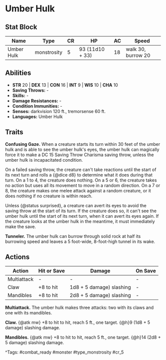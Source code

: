 # Umber Hulk

## Stat Block

| Name | Type | CR | HP | AC | Speed |
|------|------|----|----|----|-------|
| Umber Hulk | monstrosity | 5 | 93 (11d10 + 33) | 18 | walk 30, burrow 20 |

## Abilities

- **STR** 20 | **DEX** 13 | **CON** 16 | **INT** 9 | **WIS** 10 | **CHA** 10
- **Saving Throws:** -  
- **Skills:** -  
- **Damage Resistances:** -  
- **Condition Immunities:** -  
- **Senses:** darkvision 120 ft., tremorsense 60 ft.  
- **Languages:** Umber Hulk

## Traits

**Confusing Gaze.** When a creature starts its turn within 30 feet of the umber hulk and is able to see the umber hulk's eyes, the umber hulk can magically force it to make a DC 15 Saving Throw Charisma saving throw, unless the umber hulk is incapacitated condition.

On a failed saving throw, the creature can't take reactions until the start of its next turn and rolls a {@dice d8} to determine what it does during that turn. On a 1 to 4, the creature does nothing. On a 5 or 6, the creature takes no action but uses all its movement to move in a random direction. On a 7 or 8, the creature makes one melee attack against a random creature, or it does nothing if no creature is within reach.

Unless {@status surprised}, a creature can avert its eyes to avoid the saving throw at the start of its turn. If the creature does so, it can't see the umber hulk until the start of its next turn, when it can avert its eyes again. If the creature looks at the umber hulk in the meantime, it must immediately make the save.

**Tunneler.** The umber hulk can burrow through solid rock at half its burrowing speed and leaves a 5 foot-wide, 8-foot-high tunnel in its wake.


## Actions

| Action | Hit or Save | Damage | On Save |
|--------|--------------|--------|----------|
| Multiattack | - | - | - |
| Claw | +8 to hit | 1d8 + 5 damage) slashing | - |
| Mandibles | +8 to hit | 2d8 + 5 damage) slashing | - |

**Multiattack.** The umber hulk makes three attacks: two with its claws and one with its mandibles.

**Claw.** {@atk mw} +8 to hit to hit, reach 5 ft., one target. {@h}9 (1d8 + 5 damage) slashing damage.

**Mandibles.** {@atk mw} +8 to hit to hit, reach 5 ft., one target. {@h}14 (2d8 + 5 damage) slashing damage.


^Tags: #combat_ready #monster #type_monstrosity #cr_5